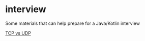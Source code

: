 # interview
Some materials that can help prepare for a Java/Kotlin interview

[TCP vs UDP](TCP_UDP.md)

